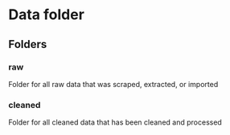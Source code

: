 # Data folder

## Folders

### raw

Folder for all raw data that was scraped, extracted, or imported

### cleaned

Folder for all cleaned data that has been cleaned and processed
